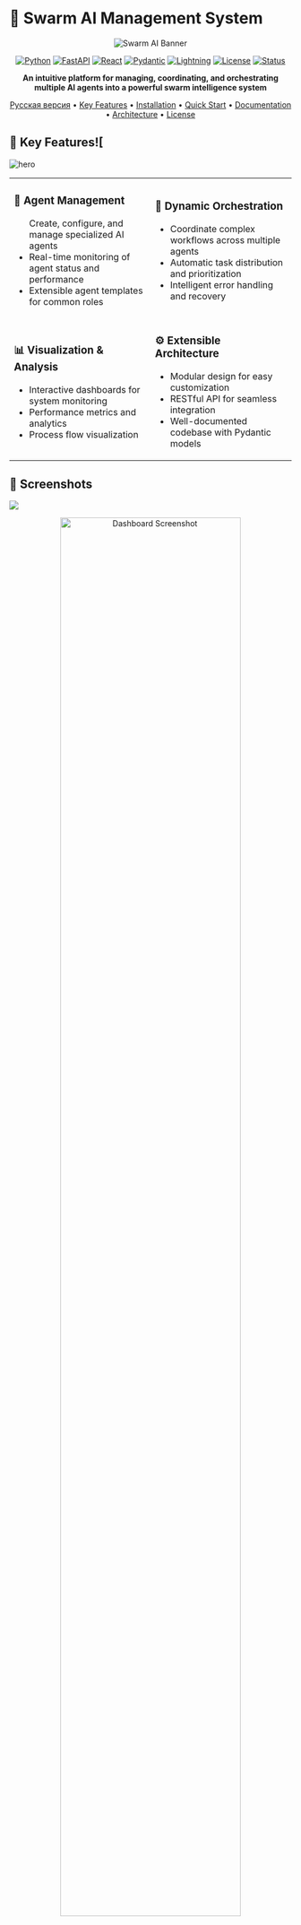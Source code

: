 # 🧠 Swarm AI Management System

<div align="center">

![Swarm AI Banner](assets/img/header.jpg)

[![Python](https://img.shields.io/badge/Python-3.10+-blue.svg?style=for-the-badge&logo=python&logoColor=white)](https://www.python.org)
[![FastAPI](https://img.shields.io/badge/FastAPI-0.95.0+-green.svg?style=for-the-badge&logo=fastapi&logoColor=white)](https://fastapi.tiangolo.com/)
[![React](https://img.shields.io/badge/React-18.0+-61DAFB.svg?style=for-the-badge&logo=react&logoColor=white)](https://reactjs.org/)
[![Pydantic](https://img.shields.io/badge/Pydantic-2.0+-E92063.svg?style=for-the-badge&logo=pydantic&logoColor=white)](https://docs.pydantic.dev/)
[![Lightning](https://img.shields.io/badge/Lightning.ai-2.0+-792EE5.svg?style=for-the-badge&logo=pytorchlightning&logoColor=white)](https://lightning.ai/)
[![License](https://img.shields.io/badge/License-MIT-yellow.svg?style=for-the-badge)](LICENSE)
[![Status](https://img.shields.io/badge/Status-Prototype-orange.svg?style=for-the-badge)](/)

**An intuitive platform for managing, coordinating, and orchestrating multiple AI agents into a powerful swarm intelligence system**

[Русская версия](README.ru.md) • [Key Features](#key-features) • [Installation](#installation) • [Quick Start](#quick-start) • [Documentation](#documentation) • [Architecture](#architecture) • [License](#license)
</div>

## 🌟 Key Features![
![hero](assets/img/hero.png)
<table>
  <tr>
    <td width="50%">
      <h3>🤖 Agent Management</h3>
      <ul
        <li>Create, configure, and manage specialized AI agents</li>
        <li>Real-time monitoring of agent status and performance</li>
        <li>Extensible agent templates for common roles</li>
      </ul>
    </td>
    <td width="50%">
      <h3>🔄 Dynamic Orchestration</h3>
      <ul>
        <li>Coordinate complex workflows across multiple agents</li>
        <li>Automatic task distribution and prioritization</li>
        <li>Intelligent error handling and recovery</li>
      </ul>
    </td>
  </tr>
  <tr>
    <td width="50%">
      <h3>📊 Visualization & Analysis</h3>
      <ul>
        <li>Interactive dashboards for system monitoring</li>
        <li>Performance metrics and analytics</li>
        <li>Process flow visualization</li>
      </ul>
    </td>
    <td width="50%">
      <h3>⚙️ Extensible Architecture</h3>
      <ul>
        <li>Modular design for easy customization</li>
        <li>RESTful API for seamless integration</li>
        <li>Well-documented codebase with Pydantic models</li>
      </ul>
    </td>
  </tr>
</table>

## 📸 Screenshots

![](assets/img/hero.png)


<div align="center">
  <img src="assets/img/ui.png" width="80%" alt="Dashboard Screenshot">
  <p><em>Main dashboard showing agent status and system performance</em></p>
</div>

<div align="center">
  <table>
    <tr>
      <td><img src="assets/img/vizualization.png" alt="Agent Management"></td>
      <td><img src="assets/img/timeline.png" alt="Process Visualization"></td>
    </tr>
    <tr>
      <td align="center"><em>Agent Management Interface</em></td>
      <td align="center"><em>Process Visualization and Monitoring</em></td>
    </tr>
  </table>
</div>

## 🚀 Installation

### Prerequisites

- Python 3.10+
- Node.js 16+
- npm or yarn
- Lightning.ai account

### Backend Setup

```bash
# Clone the repository
git clone https://github.com/yourusername/swarm-ai-system.git
cd swarm-ai-system

# Set up a virtual environment
python -m venv venv
source venv/bin/activate  # On Windows: venv\Scripts\activate

# Install backend dependencies
pip install -r requirements.txt

# Initialize the database
python -m scripts.init_db
```

### Frontend Setup

```bash
# Navigate to frontend directory
cd frontend

# Install dependencies
npm install

# Build production files
npm run build
```

## ⚡ Quick Start

### Start the Server

```bash
# From the project root
python main.py
```

Visit `http://localhost:8000` to access the web interface.

### API Documentation

FastAPI automatically generates interactive API documentation:

- Swagger UI: `http://localhost:8000/api/docs`
- ReDoc: `http://localhost:8000/api/redoc`

## 🧩 System Architecture

### System Components Diagram

```mermaid
flowchart TB
    User([User]) --> Web[Web Interface]
    
    subgraph Frontend["Frontend (React)"]
        Web --> Dashboard[Dashboard]
        Web --> AgentMgmt[Agent Management]
        Web --> TaskMgmt[Task Management]
        Web --> ProcessMgmt[Process Management]
        Web --> Analytics[Analytics]
    end
    
    Frontend --HTTP API--> Backend

    subgraph Backend["Backend (FastAPI)"]
        API[API Layer] --> Services[Service Layer]
        Services --> Orchestrator[Orchestrator]
        Services --> DB[(Database)]
        
        subgraph AgentSystem["Agent System"]
            Orchestrator --> AgentRegistry[Agent Registry]
            Orchestrator --> AgentRuntime[Runtime Environment]
            Orchestrator --> MessageQueue[Message System]
        end
    end
    
    Backend --Lightning.ai API--> LightningPlatform[Lightning.ai platform]
    
    subgraph LightningAI["Lightning.ai"]
        LightningPlatform --> LLMServices[LLM Services]
        LightningPlatform --> Scaling[Auto-scaling]
        LightningPlatform --> Monitoring[Monitoring]
    end
```

> **Diagram Explanation:** 
> 
> This architectural diagram illustrates the complete system structure of our Swarm AI platform. The system consists of three major layers:
> 
> 1. **Frontend Layer**: A React-based user interface that provides different functional modules including a monitoring dashboard, agent management, task management, process orchestration, and analytics visualization.
> 
> 2. **Backend Layer**: Built on FastAPI, this layer contains the core business logic, including an API gateway for client communication, service layer for business logic, orchestration engine for agent coordination, and database interactions.
> 
> 3. **Lightning.ai Integration**: The system leverages Lightning.ai platform for powerful machine learning capabilities, providing LLM services, auto-scaling resources, and monitoring tools.
> 
> The central component is the Agent System which houses the Agent Registry (for managing available agent types), Runtime Environment (where agents execute their tasks), and Message System (facilitating communication between agents). All these components work together to create a coherent and robust swarm intelligence system that can solve complex problems through agent collaboration.
>
> For in-depth explanation, see the [Architecture Guide](docs/architecture/system_architecture.md)

### Agent Lifecycle

```mermaid
stateDiagram-v2
    [*] --> Created: Initialize
    Created --> Ready: Load Parameters
    Ready --> Active: Assign Task
    Active --> Busy: Execute Task
    Busy --> Waiting: Request Info
    Waiting --> Busy: Receive Info
    Busy --> Active: Complete Task
    Active --> Error: Failure
    Error --> Active: Recovery
    Active --> Paused: Pause
    Paused --> Active: Resume
    Active --> Ready: Release
    Ready --> Stopped: Stop
    Stopped --> [*]: Unload
```

> **Diagram Explanation:**
> 
> This state diagram depicts the complete lifecycle of an AI agent within our swarm system:
> 
> 1. **Creation Phase**: The agent is initialized with its base configuration and enters the Created state.
> 
> 2. **Preparation Phase**: The agent loads all necessary parameters, models, and tools, then enters the Ready state, waiting for tasks.
> 
> 3. **Active Phase**: When assigned a task, the agent transitions to the Active state, then to Busy when executing.
> 
> 4. **Interaction Phase**: During task execution, the agent may need to request information (Waiting state) from other agents or external sources.
> 
> 5. **Completion Phase**: After task completion, the agent returns to Active state, then Ready when released from the task.
> 
> 6. **Error Handling**: If failures occur, the agent enters the Error state and attempts recovery procedures.
> 
> 7. **Control States**: Administrators can Pause and Resume agents as needed for system maintenance.
> 
> 8. **Termination**: When no longer needed, agents are Stopped and eventually unloaded from the system.
> 
> Understanding this lifecycle is crucial for effective agent management and troubleshooting. Each transition triggers specific events and logging in the system.
> 
> For implementation details, see the [Agent Lifecycle Documentation](docs/agents/agent_lifecycle.md)

### Task Processing Sequence

```mermaid
sequenceDiagram
    participant Client
    participant API as API Gateway
    participant Orchestrator
    participant AgentA
    participant AgentB
    participant AgentC
    participant DB as Database
    
    Client->>API: Create Task
    API->>DB: Save Task
    API->>Orchestrator: Notify New Task
    Orchestrator->>Orchestrator: Analyze Task
    Orchestrator->>AgentA: Assign Subtask
    AgentA->>DB: Update Status
    AgentA->>AgentA: Process
    AgentA->>Orchestrator: Subtask Result
    Orchestrator->>AgentB: Assign Subtask
    AgentB->>DB: Update Status
    AgentB->>AgentB: Process
    AgentB->>Orchestrator: Subtask Result
    Orchestrator->>AgentC: Assign Final Subtask
    AgentC->>DB: Update Status
    AgentC->>AgentC: Process
    AgentC->>Orchestrator: Final Result
    Orchestrator->>DB: Save Result
    Orchestrator->>API: Task Completed
    API->>Client: Return Result
```

> **Diagram Explanation:**
> 
> This sequence diagram illustrates the end-to-end flow of a task through our swarm intelligence system:
> 
> 1. **Task Creation**: The client submits a task through the API Gateway, which saves it to the database and notifies the Orchestrator.
> 
> 2. **Task Analysis & Planning**: The Orchestrator analyzes the task and develops an execution strategy, breaking it down into subtasks.
> 
> 3. **Agent Assignment & Execution**: Subtasks are assigned to specialized agents (AgentA, AgentB, AgentC) based on their capabilities and current workload.
> 
> 4. **Progressive Processing**: Each agent processes its assigned subtask, updates its status in the database, and returns results to the Orchestrator.
> 
> 5. **Coordination & Dependency Management**: The Orchestrator coordinates the sequence of agent activities, ensuring that agents receive necessary inputs from preceding operations.
> 
> 6. **Result Compilation**: After all subtasks are completed, the Orchestrator compiles the final result, saves it to the database, and returns it to the client.
> 
> This workflow demonstrates the system's ability to decompose complex problems into manageable subtasks, distribute them to specialized agents, and reassemble the results into a coherent solution.
> 
> For practical implementation examples, see the [Task Processing Tutorial](docs/tutorials/task_processing.md)

### Educational Learning Path

```mermaid
graph LR
    A[AI Fundamentals] --> B[LLM Concepts]
    B --> C[Agent Methodology]
    C --> D[Swarm Intelligence]
    D --> E[Platform Practice]
    
    subgraph Theoretical Foundation
        A
        B
    end
    
    subgraph Agent Framework
        C
        D
    end
    
    subgraph Hands-on
        E
    end
    
    E --> F[Custom Agent Creation]
    F --> G[Complex Workflow Design]
    G --> H[Swarm Optimization]
    
    subgraph Проектная работа
        F
        G
        H
    end
```

> **Diagram Explanation:**
> 
> This learning path diagram outlines the recommended educational progression for mastering swarm AI systems:
> 
> 1. **Theoretical Foundation**: Begin with AI Fundamentals to understand basic concepts, then advance to LLM (Large Language Model) concepts to grasp the core technology powering modern AI agents.
> 
> 2. **Agent Framework**: Progress to Agent Methodology to learn how individual AI agents function, then study Swarm Intelligence principles that enable effective collaboration between multiple agents.
> 
> 3. **Hands-on Experience**: Apply theoretical knowledge through practical exercises on our platform.
> 
> 4. **Project Work**: Graduate to creating custom agents tailored to specific tasks, designing complex workflows that coordinate multiple agents, and optimizing swarm performance.
> 
> This structured learning path ensures a comprehensive understanding of both theoretical principles and practical applications, allowing learners to progress from basic concepts to advanced system design.
> 
> Our documentation includes complete tutorials for each phase. Start with the [Learning Path Guide](docs/education/learning_path.md).

### Core Components

1. **Agent System**
   - Agent Models & Templates
   - Agent Runtime Environment
   - Message Passing System

2. **Orchestration Engine**
   - Task Queue Management
   - Agent Coordination
   - Process Execution

3. **Data Layer**
   - SQLite Database (Development)
   - PostgreSQL Support (Production)
   - Pydantic Data Models

4. **Web Interface**
   - React Frontend
   - Real-time Updates
   - Interactive Visualizations

## 📋 Usage Examples

### Creating a Simple Agent Swarm

```python
from swarm_ai.models import Agent, AgentType
from swarm_ai.agent_utils import AgentRegistry
import lightning.app as lightning  # Lightning.ai integration

# Create specialized agents
researcher = AgentRegistry.get_agent_by_type(AgentType.RESEARCHER)
analyzer = AgentRegistry.get_agent_by_type(AgentType.ANALYZER)
writer = AgentRegistry.get_agent_by_type(AgentType.WRITER)

# Configure and customize
researcher.name = "ResearchAgent"
researcher.system_prompt = "Your custom prompt here..."

# Create Lightning.ai component for the agent
class AgentComponent(lightning.LightningWork):
    def __init__(self, agent_config):
        super().__init__()
        self.agent_config = agent_config
        
    def run(self):
        # Initialize agent in Lightning.

## 📈 Performance Metrics

<div align="center">
  <table>
    <tr>
      <th>Configuration</th>
      <th>Agents</th>
      <th>Tasks per Minute</th>
      <th>Response Time</th>
      <th>Resource Usage</th>
    </tr>
    <tr>
      <td>Basic</td>
      <td>3-5</td>
      <td>30-50</td>
      <td>~500ms</td>
      <td>Low</td>
    </tr>
    <tr>
      <td>Advanced</td>
      <td>10-15</td>
      <td>100-150</td>
      <td>~800ms</td>
      <td>Medium</td>
    </tr>
    <tr>
      <td>Enterprise</td>
      <td>20+</td>
      <td>200+</td>
      <td>~1200ms</td>
      <td>High</td>
    </tr>
  </table>
</div>

## 🔄 Development Workflow

```mermaid
graph TD
    A[Define Agent Templates] --> B[Configure Agents]
    B --> C[Create Process Workflows]
    C --> D[Test Agent Interactions]
    D --> E[Deploy & Monitor]
    E --> F{Performance OK?}
    F -->|Yes| G[Scale System]
    F -->|No| H[Optimize Agents]
    H --> D
```

## 🧪 Testing

```bash
# Run tests
pytest tests/

# Run with coverage report
pytest --cov=swarm_ai tests/
```

## 🤝 Contributing

Contributions are welcome! Please feel free to submit a Pull Request.

1. Fork the repository
2. Create your feature branch (`git checkout -b feature/amazing-feature`)
3. Commit your changes (`git commit -m 'Add some amazing feature'`)
4. Push to the branch (`git push origin feature/amazing-feature`)
5. Open a Pull Request

Please make sure your code follows the project's coding style and passes all tests.

## 📚 Documentation

- [Full Documentation](https://swarm-ai-docs.example.com)
- [API Reference](https://swarm-ai-docs.example.com/api)
- [Architecture Guide](docs/architecture/system_architecture.md)
- [Tutorial: Creating Your First Swarm](https://swarm-ai-docs.example.com/tutorials/first-swarm)

## 📊 Project Status

This project is currently in **prototype** phase. Core functionality is implemented, but the system is being actively developed and may undergo significant changes.

## 📜 License

This project is licensed under the MIT License - see the [LICENSE](LICENSE) file for details.

## 🙏 Acknowledgements

- [FastAPI](https://fastapi.tiangolo.com/) for the high-performance API framework
- [Pydantic](https://docs.pydantic.dev/) for data validation and settings management
- [React](https://reactjs.org/) for the frontend UI library
- [SQLAlchemy](https://www.sqlalchemy.org/) for database ORM
- [Recharts](https://recharts.org/) for visualization components

---

<div align="center">
  <img src="assets/img/banner.png" width="100%" alt="Swarm AI">
  <p>
    <a href="https://github.com/yourusername/swarm-ai-system/issues">Report Bug</a> •
    <a href="https://github.com/yourusername/swarm-ai-system/issues">Request Feature</a> •
    <a href="https://twitter.com/your-twitter">Twitter</a> •
    <a href="https://discord.gg/your-discord">Discord</a>
  </p>
  <p>Made with ❤️ by Your Team</p>
</div>
